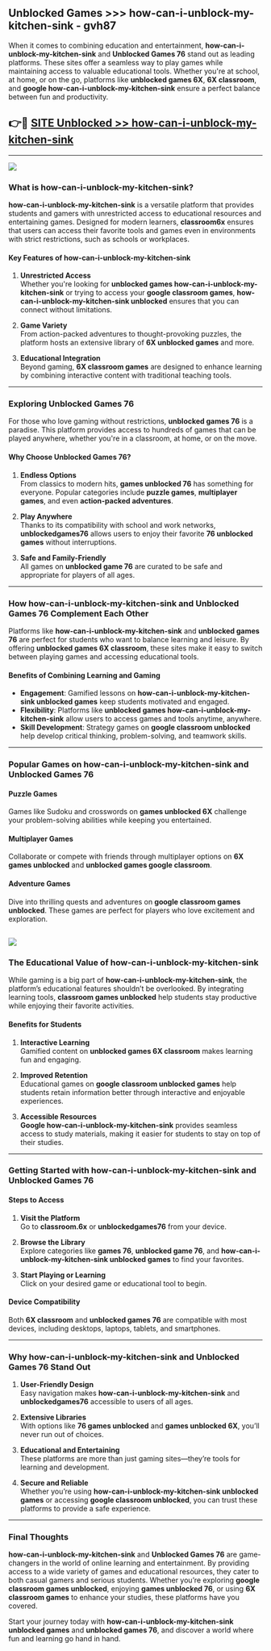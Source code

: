 ## Unblocked Games >>> how-can-i-unblock-my-kitchen-sink - gvh87 

When it comes to combining education and entertainment, **how-can-i-unblock-my-kitchen-sink** and **Unblocked Games 76** stand out as leading platforms. These sites offer a seamless way to play games while maintaining access to valuable educational tools. Whether you're at school, at home, or on the go, platforms like **unblocked games 6X**, **6X classroom**, and **google how-can-i-unblock-my-kitchen-sink** ensure a perfect balance between fun and productivity.
## 👉🔴 [SITE Unblocked >> how-can-i-unblock-my-kitchen-sink](http://premium.freeplayer.one?title=how-can-i-unblock-my-kitchen-sink&ref=22JU)
---
<a href="http://premium.freeplayer.one?title=how-can-i-unblock-my-kitchen-sink&ref=22JU/"><img src="https://github.com/user-attachments/assets/438f12ca-57a4-47a3-8ead-c64da593a1e5"/></a>
### What is how-can-i-unblock-my-kitchen-sink?  

**how-can-i-unblock-my-kitchen-sink** is a versatile platform that provides students and gamers with unrestricted access to educational resources and entertaining games. Designed for modern learners, **classroom6x** ensures that users can access their favorite tools and games even in environments with strict restrictions, such as schools or workplaces.  

#### Key Features of how-can-i-unblock-my-kitchen-sink  

1. **Unrestricted Access**  
   Whether you're looking for **unblocked games how-can-i-unblock-my-kitchen-sink** or trying to access your **google classroom games**, **how-can-i-unblock-my-kitchen-sink unblocked** ensures that you can connect without limitations.  

2. **Game Variety**  
   From action-packed adventures to thought-provoking puzzles, the platform hosts an extensive library of **6X unblocked games** and more.  

3. **Educational Integration**  
   Beyond gaming, **6X classroom games** are designed to enhance learning by combining interactive content with traditional teaching tools.  



---

### Exploring Unblocked Games 76  

For those who love gaming without restrictions, **unblocked games 76** is a paradise. This platform provides access to hundreds of games that can be played anywhere, whether you're in a classroom, at home, or on the move.  

#### Why Choose Unblocked Games 76?  

1. **Endless Options**  
   From classics to modern hits, **games unblocked 76** has something for everyone. Popular categories include **puzzle games**, **multiplayer games**, and even **action-packed adventures**.  

2. **Play Anywhere**  
   Thanks to its compatibility with school and work networks, **unblockedgames76** allows users to enjoy their favorite **76 unblocked games** without interruptions.  

3. **Safe and Family-Friendly**  
   All games on **unblocked game 76** are curated to be safe and appropriate for players of all ages.  

---

### How how-can-i-unblock-my-kitchen-sink and Unblocked Games 76 Complement Each Other  

Platforms like **how-can-i-unblock-my-kitchen-sink** and **unblocked games 76** are perfect for students who want to balance learning and leisure. By offering **unblocked games 6X classroom**, these sites make it easy to switch between playing games and accessing educational tools.  

#### Benefits of Combining Learning and Gaming  

- **Engagement**: Gamified lessons on **how-can-i-unblock-my-kitchen-sink unblocked games** keep students motivated and engaged.  
- **Flexibility**: Platforms like **unblocked games how-can-i-unblock-my-kitchen-sink** allow users to access games and tools anytime, anywhere.  
- **Skill Development**: Strategy games on **google classroom unblocked** help develop critical thinking, problem-solving, and teamwork skills.  

---

### Popular Games on how-can-i-unblock-my-kitchen-sink and Unblocked Games 76  

#### Puzzle Games  

Games like Sudoku and crosswords on **games unblocked 6X** challenge your problem-solving abilities while keeping you entertained.  

#### Multiplayer Games  

Collaborate or compete with friends through multiplayer options on **6X games unblocked** and **unblocked games google classroom**.  

#### Adventure Games  

Dive into thrilling quests and adventures on **google classroom games unblocked**. These games are perfect for players who love excitement and exploration.  

<a href="http://download.freeplayer.one?title=how-can-i-unblock-my-kitchen-sink&ref=23D/"><img src="https://github.com/user-attachments/assets/fe0c3e91-c8e1-489c-acf0-e2f614c12fb8"/></a>
---

### The Educational Value of how-can-i-unblock-my-kitchen-sink  

While gaming is a big part of **how-can-i-unblock-my-kitchen-sink**, the platform’s educational features shouldn’t be overlooked. By integrating learning tools, **classroom games unblocked** help students stay productive while enjoying their favorite activities.  

#### Benefits for Students  

1. **Interactive Learning**  
   Gamified content on **unblocked games 6X classroom** makes learning fun and engaging.  

2. **Improved Retention**  
   Educational games on **google classroom unblocked games** help students retain information better through interactive and enjoyable experiences.  

3. **Accessible Resources**  
   **Google how-can-i-unblock-my-kitchen-sink** provides seamless access to study materials, making it easier for students to stay on top of their studies.  

---

### Getting Started with how-can-i-unblock-my-kitchen-sink and Unblocked Games 76  

#### Steps to Access  

1. **Visit the Platform**  
   Go to **classroom.6x** or **unblockedgames76** from your device.  

2. **Browse the Library**  
   Explore categories like **games 76**, **unblocked game 76**, and **how-can-i-unblock-my-kitchen-sink unblocked games** to find your favorites.  

3. **Start Playing or Learning**  
   Click on your desired game or educational tool to begin.  

#### Device Compatibility  

Both **6X classroom** and **unblocked games 76** are compatible with most devices, including desktops, laptops, tablets, and smartphones.  

---

### Why how-can-i-unblock-my-kitchen-sink and Unblocked Games 76 Stand Out  

1. **User-Friendly Design**  
   Easy navigation makes **how-can-i-unblock-my-kitchen-sink** and **unblockedgames76** accessible to users of all ages.  

2. **Extensive Libraries**  
   With options like **76 games unblocked** and **games unblocked 6X**, you’ll never run out of choices.  

3. **Educational and Entertaining**  
   These platforms are more than just gaming sites—they’re tools for learning and development.  

4. **Secure and Reliable**  
   Whether you’re using **how-can-i-unblock-my-kitchen-sink unblocked games** or accessing **google classroom unblocked**, you can trust these platforms to provide a safe experience.  

---

### Final Thoughts  

**how-can-i-unblock-my-kitchen-sink** and **Unblocked Games 76** are game-changers in the world of online learning and entertainment. By providing access to a wide variety of games and educational resources, they cater to both casual gamers and serious students. Whether you’re exploring **google classroom games unblocked**, enjoying **games unblocked 76**, or using **6X classroom games** to enhance your studies, these platforms have you covered.  

Start your journey today with **how-can-i-unblock-my-kitchen-sink unblocked games** and **unblocked games 76**, and discover a world where fun and learning go hand in hand.  